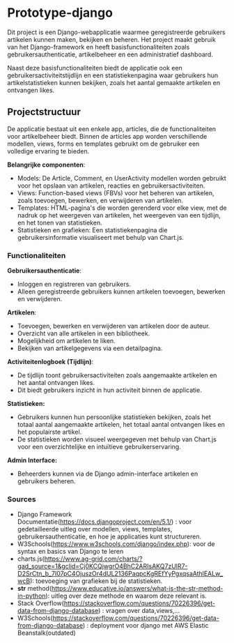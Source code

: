 # Prototype-django

Dit project is een Django-webapplicatie waarmee geregistreerde gebruikers artikelen kunnen maken, bekijken en beheren. Het project maakt gebruik van het Django-framework en heeft basisfunctionaliteiten zoals gebruikersauthenticatie, artikelbeheer en een administratief dashboard.

Naast deze basisfunctionaliteiten biedt de applicatie ook een gebruikersactiviteitstijdlijn en een statistiekenpagina waar gebruikers hun artikelstatistieken kunnen bekijken, zoals het aantal gemaakte artikelen en ontvangen likes.


## Projectstructuur

De applicatie bestaat uit een enkele app, articles, die de functionaliteiten voor artikelbeheer biedt. Binnen de articles app worden verschillende modellen, views, forms en templates gebruikt om de gebruiker een volledige ervaring te bieden.

 **Belangrijke componenten**:

- Models: De Article, Comment, en UserActivity modellen worden gebruikt voor het opslaan van artikelen, reacties en gebruikersactiviteiten.
- Views: Function-based views (FBVs) voor het beheren van artikelen, zoals toevoegen, bewerken, en verwijderen van artikelen.
- Templates: HTML-pagina's die worden gerenderd voor elke view, met de nadruk op het weergeven van artikelen, het weergeven van een tijdlijn, en het tonen van statistieken.
- Statistieken en grafieken: Een statistiekenpagina die gebruikersinformatie visualiseert met behulp van Chart.js.

### Functionaliteiten

 **Gebruikersauthenticatie**:
-  Inloggen en registreren van gebruikers.
-  Alleen geregistreerde gebruikers kunnen artikelen toevoegen, bewerken en verwijderen.

 **Artikelen**:
- Toevoegen, bewerken en verwijderen van artikelen door de auteur.
- Overzicht van alle artikelen in een bibliotheek.
- Mogelijkheid om artikelen te liken.
- Bekijken van artikelgegevens via een detailpagina.

 **Activiteitenlogboek (Tijdlijn)**: 
 - De tijdlijn toont gebruikersactiviteiten zoals aangemaakte artikelen en het aantal ontvangen likes.
 - Dit biedt gebruikers inzicht in hun activiteit binnen de applicatie.

**Statistieken:**
 - Gebruikers kunnen hun persoonlijke statistieken bekijken, zoals het totaal aantal aangemaakte artikelen, het totaal aantal ontvangen likes en het populairste artikel.
 - De statistieken worden visueel weergegeven met behulp van Chart.js voor een overzichtelijke en intuïtieve gebruikerservaring.

 **Admin Interface:**
 - Beheerders kunnen via de Django admin-interface artikelen en gebruikers beheren.

 ### Sources
- Django Framework Documentatie(https://docs.djangoproject.com/en/5.1/) : voor gedetailleerde uitleg over modellen, views, templates, gebruikersauthenticatie, en hoe je applicaties 
  kunt structureren.
- W3Schools(https://www.w3schools.com/django/index.php): voor de syntax en basics van Django te leren
- charts.js(https://www.ag-grid.com/charts/?gad_source=1&gclid=Cj0KCQjwgrO4BhC2ARIsAKQ7zUlR7-D2SrCtn_b_7I07pC4OjuszOr4dUL2136PaqpcKgREfYyPgxqsaAthlEALw_wcB): toevoeging van grafieken 
  bij de statistieken.
- __str__ method(https://www.educative.io/answers/what-is-the-str-method-in-python): uitleg over deze methode en waarom deze relevant is.
- Stack Overflow(https://stackoverflow.com/questions/70226396/get-data-from-django-database) : vragen over data,views,...
- W3Schools(https://stackoverflow.com/questions/70226396/get-data-from-django-database) : deployment voor django met AWS Elastic Beanstalk(outdated)
